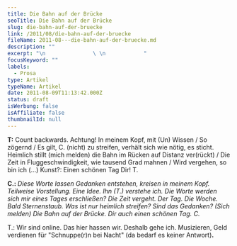 ```yaml
---
title: Die Bahn auf der Brücke
seoTitle: Die Bahn auf der Brücke
slug: die-bahn-auf-der-bruecke
link: /2011/08/die-bahn-auf-der-bruecke
fileName: 2011-08---die-bahn-auf-der-bruecke.md
description: ""
excerpt: "\n               \ \n            "
focusKeyword: ""
labels:
  - Prosa
type: Artikel
typeName: Artikel
date: 2011-08-09T11:13:42.000Z
status: draft
isWerbung: false
isAffiliate: false
thumbnailId: null
---
```


<strong>T:</strong> Count backwards. Achtung! In meinem Kopf, mit (Un) Wissen /
So zögernd / Es gilt, C. (nicht) zu streifen, verhält sich wie nötig, es sticht.
Heimlich stillt (mich melden) die Bahn im Rücken auf Distanz ver(rückt) / Die
Zeit in Fluggeschwindigkeit, wie tausend Grad mahnen / Wird vergehen, so bin ich
(...) Kunst?: Einen schönen Tag Dir! T.

<strong>C.: </strong><em>Diese Worte lassen Gedanken entstehen, kreisen in
meinem Kopf. Teilweise Vorstellung. Eine Idee. Ihn (T.) verstehe ich. Die Worte
werden sich mir eines Tages erschließen? Die Zeit vergeht. Der Tag. Die Woche.
Bald Sternenstaub. Was ist nur heimlich streifen? Sind das Gedanken? (Sich
melden) Die Bahn auf der Brücke. Dir auch einen schönen Tag. C.</em>

T.: Wir sind online. Das hier hassen wir. Deshalb gehe ich. Musizieren, Geld
verdienen für "Schnuppe(r)n bei Nacht" (da bedarf es keiner
Antwort)<strong>.</strong>
